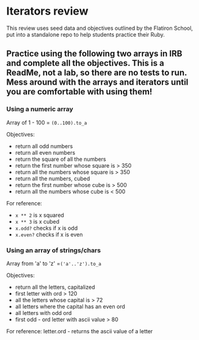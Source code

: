 # Iterators review
This review uses seed data and objectives outlined by the Flatiron School, put into a standalone repo to help students practice their Ruby.
## Practice using the following two arrays in IRB and complete all the objectives. This is a ReadMe, not a lab, so there are no tests to run. Mess around with the arrays and iterators until you are comfortable with using them!

### Using a numeric array

Array of 1 - 100 = `(0..100).to_a`

Objectives:

- return all odd numbers
- return all even numbers
- return the square of all the numbers
- return the first number whose square is > 350
- return all the numbers whose square is > 350
- return all the numbers, cubed
- return the first number whose cube is > 500
- return all the numbers whose cube is < 500

For reference:

- `x ** 2` is x squared
- `x ** 3` is x cubed
- `x.odd?` checks if x is odd
- `x.even?` checks if x is even


### Using an array of strings/chars

Array from 'a' to 'z' =`('a'..'z').to_a`

Objectives:

- return all the letters, capitalized
- first letter with ord > 120
- all the letters whose capital is > 72
- all letters where the capital has an even ord
- all letters with odd ord
- first odd - ord letter with ascii value > 80

For reference: letter.ord - returns the ascii value of a letter
